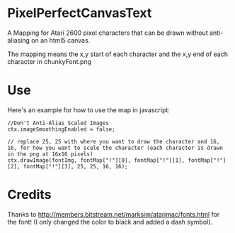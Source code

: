 # PixelPerfectCanvasText
A Mapping for Atari 2600 pixel characters that can be drawn without anti-aliasing on an html5 canvas.

The mapping means the x,y start of each character and the x,y end of each character in chunkyFont.png

# Use
Here's an example for how to use the map in javascript:
```
//Don't Anti-Alias Scaled Images
ctx.imageSmoothingEnabled = false;

// replace 25, 25 with where you want to draw the character and 16, 16, for how you want to scale the character (each character is drawn in the png at 16x16 pixels)
ctx.drawImage(fontImg, fontMap["!"][0], fontMap["!"][1], fontMap["!"][2], fontMap["!"][3], 25, 25, 16, 16);
```
# Credits
Thanks to http://members.bitstream.net/marksim/atarimac/fonts.html for the font! (I only changed the color to black and added a dash symbol).

